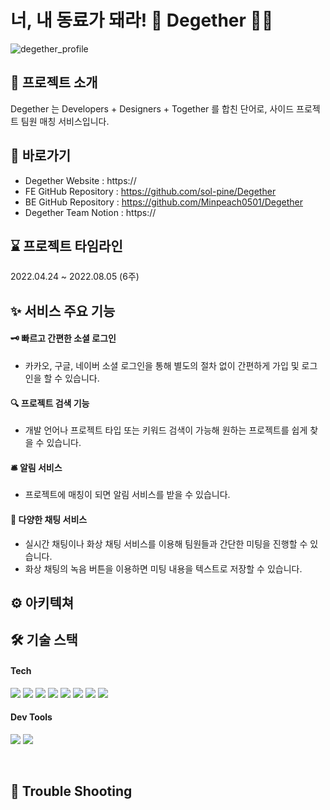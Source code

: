# 너, 내 동료가 돼라! 🤝 Degether 👯‍♂️
![degether_profile](https://user-images.githubusercontent.com/105091138/181822332-510c059a-57ea-49db-ad44-2ad975d95d13.png)
<br>
## 🙌 프로젝트 소개
Degether 는 Developers + Designers + Together 를 합친 단어로, 사이드 프로젝트 팀원 매칭 서비스입니다.
## 📌 바로가기
- Degether Website : https://
- FE GitHub Repository : https://github.com/sol-pine/Degether
- BE GitHub Repository : https://github.com/Minpeach0501/Degether
- Degether Team Notion : https://
## ⌛️ 프로젝트 타임라인
2022.04.24 ~ 2022.08.05 (6주)
## ✨ 서비스 주요 기능
#### 🗝 빠르고 간편한 소셜 로그인
- 카카오, 구글, 네이버 소셜 로그인을 통해 별도의 절차 없이 간편하게 가입 및 로그인을 할 수 있습니다.
#### 🔍 프로젝트 검색 기능
- 개발 언어나 프로젝트 타입 또는 키워드 검색이 가능해 원하는 프로젝트를 쉽게 찾을 수 있습니다.
#### 🛎 알림 서비스
- 프로젝트에 매칭이 되면 알림 서비스를 받을 수 있습니다.
#### 💬 다양한 채팅 서비스
- 실시간 채팅이나 화상 채팅 서비스를 이용해 팀원들과 간단한 미팅을 진행할 수 있습니다.
- 화상 채팅의 녹음 버튼을 이용하면 미팅 내용을 텍스트로 저장할 수 있습니다.
## ⚙️ 아키텍쳐
## 🛠 기술 스택
#### Tech
<p>
<img src="https://img.shields.io/badge/javascript-F7DF1E?style=for-the-badge&logo=javascript&logoColor=black">
<img src="https://img.shields.io/badge/html-E34F26?style=for-the-badge&logo=html5&logoColor=white">
<img src="https://img.shields.io/badge/css-1572B6?style=for-the-badge&logo=css3&logoColor=white">
<img src="https://img.shields.io/badge/react-61DAFB?style=for-the-badge&logo=react&logoColor=black">
<img src="https://img.shields.io/badge/redux-764ABC?style=for-the-badge&logo=redux&logoColor=white">
<img src="https://img.shields.io/badge/stomp-000000?style=for-the-badge&logo=stomp&logoColor=white">
<img src="https://img.shields.io/badge/axios-000000?style=for-the-badge&logo=axios&logoColor=white">
<img src="https://img.shields.io/badge/amazonaws-232F3E?style=for-the-badge&logo=amazonaws&logoColor=white">
</p>

#### Dev Tools
<p>
<img src="https://img.shields.io/badge/vsc-007ACC?style=for-the-badge&logo=visualstudiocode&logoColor=white">
<img src="https://img.shields.io/badge/git-F05032?style=for-the-badge&logo=git&logoColor=white">
</p>
<br>

## 🚀 Trouble Shooting
